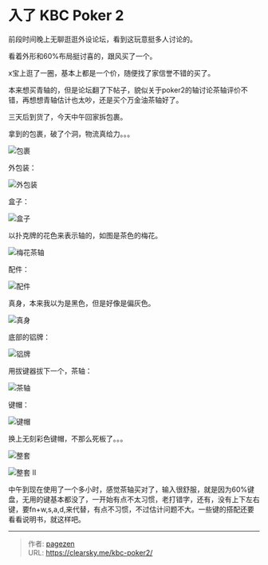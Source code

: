 # 入了 KBC Poker 2


前段时间晚上无聊逛逛外设论坛，看到这玩意挺多人讨论的。

看着外形和60%布局挺讨喜的，跟风买了一个。

x宝上逛了一圈，基本上都是一个价，随便找了家信誉不错的买了。

本来想买青轴的，但是论坛翻了下帖子，貌似关于poker2的轴讨论茶轴评价不错，再想想青轴估计也太吵，还是买个万金油茶轴好了。

三天后到货了，今天中午回家拆包裹。

拿到的包裹，破了个洞，物流真给力。。。

![包裹](1395991857.jpg "包裹")

外包装：

![外包装](1775081704.jpg "外包装")

盒子：

![盒子](502489299.jpg "盒子")

以扑克牌的花色来表示轴的，如图是茶色的梅花。

![梅花茶轴](524199178.jpg "梅花茶轴")

配件：

![配件](2351726102.jpg "配件")

真身，本来我以为是黑色，但是好像是偏灰色。

![真身](2057800793.jpg "真身")

底部的铝牌：

![铝牌](768281243.jpg "铝牌")

用拔键器拔下一个，茶轴：

![茶轴](2945289887.jpg "茶轴")

键帽：

![键帽](1895240175.jpg "键帽")

换上无刻彩色键帽，不那么死板了。。。

![整套](1565537173.jpg "整套")

![整套 II](1390459956.jpg "整套 II")

中午到现在使用了一个多小时，感觉茶轴买对了，输入很舒服，就是因为60%键盘，无用的键基本都没了，一开始有点不太习惯，老打错字，还有，没有上下左右键，要fn+w,s,a,d,来代替，有点不习惯，不过估计问题不大。一些键的搭配还要看看说明书，就这样吧。


---

> 作者: [pagezen](http://clearsky.me/)  
> URL: https://clearsky.me/kbc-poker2/  

